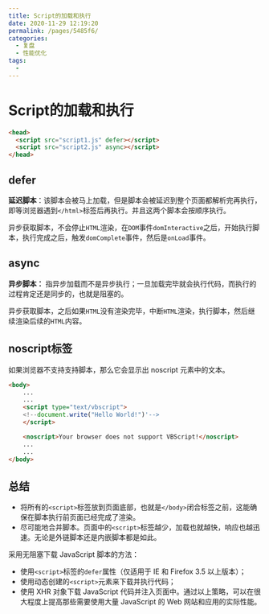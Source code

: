 ```yaml
---
title: Script的加载和执行
date: 2020-11-29 12:19:20
permalink: /pages/5485f6/
categories: 
  - 复盘
  - 性能优化
tags: 
  - 
---
```

# Script的加载和执行

```html
<head>
  <script src="script1.js" defer></script>
  <script src="script2.js" async></script>
</head>
```

## defer

**延迟脚本**：该脚本会被马上加载，但是脚本会被延迟到整个页面都解析完再执行，即等浏览器遇到`</html>`标签后再执行。并且这两个脚本会按顺序执行。

异步获取脚本，不会停止`HTML`渲染，在`DOM`事件`domInteractive`之后，开始执行脚本，执行完成之后，触发`domComplete`事件，然后是`onLoad`事件。

## async

**异步脚本：** 指异步加载而不是异步执行；一旦加载完毕就会执行代码，而执行的过程肯定还是同步的，也就是阻塞的。

异步获取脚本，之后如果`HTML`没有渲染完毕，中断`HTML`渲染，执行脚本，然后继续渲染后续的`HTML`内容。

## noscript标签

如果浏览器不支持支持脚本，那么它会显示出 noscript 元素中的文本。

```html
<body>
    ...
    ...
    <script type="text/vbscript">
    <!--document.write("Hello World!")'-->
    </script>

    <noscript>Your browser does not support VBScript!</noscript>
    ...
    ...
</body>
```

## 总结

- 将所有的`<script>`标签放到页面底部，也就是`</body>`闭合标签之前，这能确保在脚本执行前页面已经完成了渲染。
- 尽可能地合并脚本。页面中的`<script>`标签越少，加载也就越快，响应也越迅速。无论是外链脚本还是内嵌脚本都是如此。

采用无阻塞下载 JavaScript 脚本的方法：
- 使用`<script>`标签的`defer`属性（仅适用于 IE 和 Firefox 3.5 以上版本）；
- 使用动态创建的`<script>`元素来下载并执行代码；
- 使用 XHR 对象下载 JavaScript 代码并注入页面中。通过以上策略，可以在很大程度上提高那些需要使用大量 JavaScript 的 Web 网站和应用的实际性能。